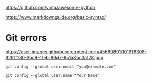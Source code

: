 https://github.com/vinta/awesome-python

https://www.markdownguide.org/basic-syntax/

# Git errors

https://user-images.githubusercontent.com/45660891/101918308-8291f180-3bc9-11eb-89d7-951a8bc3a128.png

`git config --global user.email "you@example.com"`

`git config --global user.name "Your Name"`